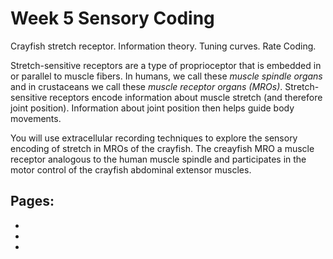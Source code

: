 # Week 5 Sensory Coding

Crayfish stretch receptor. Information theory. Tuning curves. Rate Coding.

Stretch-sensitive receptors are a type of proprioceptor that is embedded in or parallel to muscle fibers. In humans, we call these <i>muscle spindle organs</i> and in crustaceans we call these <i>muscle receptor organs (MROs)</i>. Stretch-sensitive receptors encode information about muscle stretch (and therefore joint position). Information about joint position then helps guide body movements.

You will use extracellular recording techniques to explore the sensory encoding of stretch in MROs of the crayfish.  The creayfish MRO a muscle receptor analogous to the human muscle spindle and participates in the motor control of the crayfish abdominal
extensor muscles.




## Pages:
- [](../week-5/Lab-Manual.md)
- [](../week-5/Sensory-Coding-MRO.ipynb)
- [](../week-5/Sensory-Coding-MRO_Responses.ipynb)


